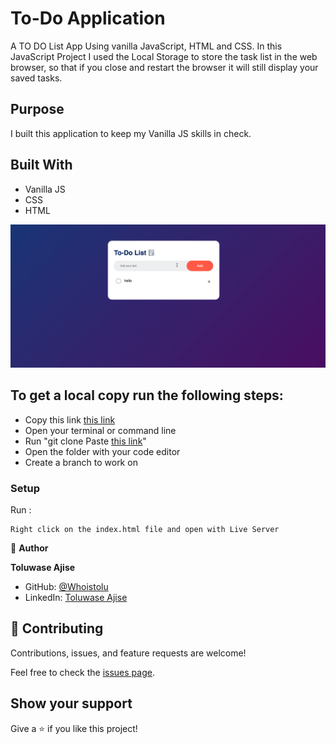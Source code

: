 # To-Do Application

A TO DO List App Using vanilla JavaScript, HTML and CSS. 
In this JavaScript Project I used the Local Storage to store the task list in the web browser, so that if you close and restart the browser it will still display your saved tasks.

## Purpose

I built this application to keep my Vanilla JS skills in check.

## Built With

- Vanilla JS
- CSS
- HTML

![Project Image](images/To-Do.png)

## To get a local copy run the following steps:
- Copy this link [this link](https://github.com/Whoistolu/ToDo)
- Open your terminal or command line
- Run "git clone Paste [this link](https://github.com/Whoistolu/ToDo.git)"
- Open the folder with your code editor
- Create a branch to work on

### Setup

Run :

```
Right click on the index.html file and open with Live Server
```




👤 **Author**

**Toluwase Ajise**
- GitHub: [@Whoistolu](https://github.com/Whoistolu)
- LinkedIn: [Toluwase Ajise](https://www.linkedin.com/in/toluwase-ajise/) 




## 🤝 Contributing

Contributions, issues, and feature requests are welcome!

Feel free to check the [issues page](https://github.com/Whoistolu/ToDo/issues).

## Show your support

Give a ⭐️ if you like this project!